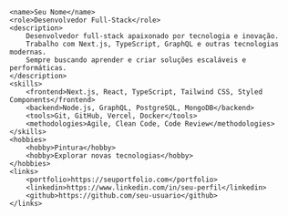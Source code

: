     <name>Seu Nome</name>
    <role>Desenvolvedor Full-Stack</role>
    <description>
        Desenvolvedor full-stack apaixonado por tecnologia e inovação. 
        Trabalho com Next.js, TypeScript, GraphQL e outras tecnologias modernas. 
        Sempre buscando aprender e criar soluções escaláveis e performáticas.
    </description>
    <skills>
        <frontend>Next.js, React, TypeScript, Tailwind CSS, Styled Components</frontend>
        <backend>Node.js, GraphQL, PostgreSQL, MongoDB</backend>
        <tools>Git, GitHub, Vercel, Docker</tools>
        <methodologies>Agile, Clean Code, Code Review</methodologies>
    </skills>
    <hobbies>
        <hobby>Pintura</hobby>
        <hobby>Explorar novas tecnologias</hobby>
    </hobbies>
    <links>
        <portfolio>https://seuportfolio.com</portfolio>
        <linkedin>https://www.linkedin.com/in/seu-perfil</linkedin>
        <github>https://github.com/seu-usuario</github>
    </links>
